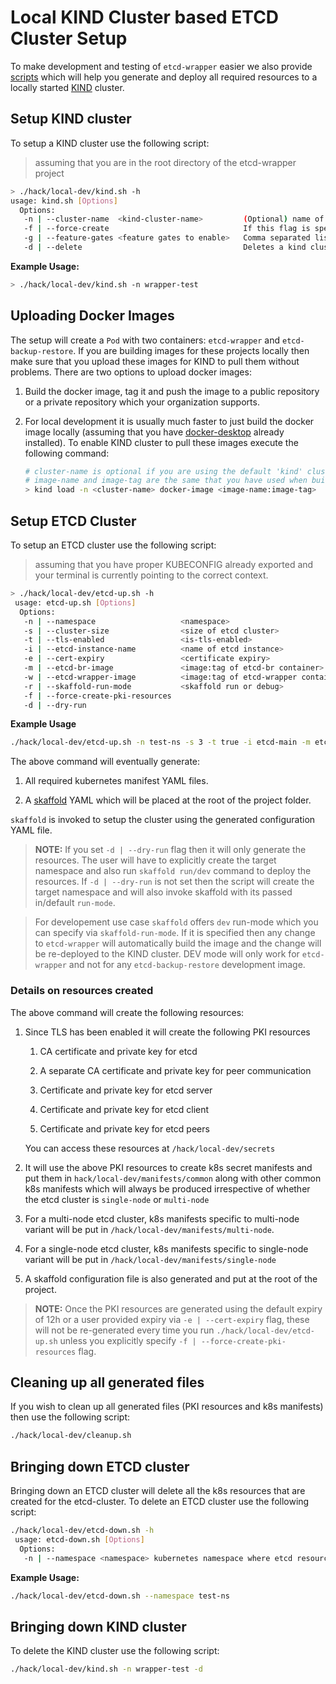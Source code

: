# Local KIND Cluster based ETCD Cluster Setup

To make development and testing of `etcd-wrapper` easier we also provide [scripts](../../hack/local-dev) which will help you generate and deploy all required resources to a locally started [KIND](https://kind.sigs.k8s.io/) cluster.

## Setup KIND cluster

To setup a KIND cluster use the following script:

> assuming that you are in the root directory of the etcd-wrapper project

```bash
> ./hack/local-dev/kind.sh -h
usage: kind.sh [Options]
  Options:
   -n | --cluster-name  <kind-cluster-name>         (Optional) name of the kind cluster. if not specified, uses default name 'kind'
   -f | --force-create                              If this flag is specified then it will always create a fresh cluster.
   -g | --feature-gates <feature gates to enable>   Comma separated list of feature gates that needs to be enabled.
   -d | --delete                                    Deletes a kind cluster. If a name is provided via '-n | --cluster-name' then it will delete that cluster else it deletes the default kind cluster with name 'kind'. If this option is not used then it will by default create a kind cluster.
```

**Example Usage:**

```bash
> ./hack/local-dev/kind.sh -n wrapper-test
```

## Uploading Docker Images

The setup will create a `Pod` with two containers: `etcd-wrapper` and `etcd-backup-restore`. If you are building images for these projects locally then make sure that you upload these images for KIND to pull them without problems. There are two options to upload docker images:

1. Build the docker image, tag it and push the image to a public repository or a private repository which your organization supports.

2. For local development it is usually much faster to just build the docker image locally (assuming that you have [docker-desktop](https://www.docker.com/products/docker-desktop/) already installed). To enable KIND cluster to pull these images execute the following command:
   
   ```bash
   # cluster-name is optional if you are using the default 'kind' cluster
   # image-name and image-tag are the same that you have used when building docker images locally
   > kind load -n <cluster-name> docker-image <image-name:image-tag>
   ```

## Setup ETCD Cluster

To setup an ETCD cluster use the following script:

> assuming that you have proper KUBECONFIG already exported and your terminal is currently pointing to the correct context.

```bash
> ./hack/local-dev/etcd-up.sh -h
 usage: etcd-up.sh [Options]
  Options:
   -n | --namespace                   <namespace>                           (Optional) kubernetes namespace where etcd resources will be created. if not specified uses 'default'
   -s | --cluster-size                <size of etcd cluster>                (Optional) size of an etcd cluster. Supported values are 1 or 3. Defaults to 1
   -t | --tls-enabled                 <is-tls-enabled>                      (Optional) controls the TLS communication amongst peers and between etcd and its client.Possible values: ['true' | 'false']. Defaults to 'false'
   -i | --etcd-instance-name          <name of etcd instance>               (Option) name of the etcd instance. Defaults to 'etcd-main'
   -e | --cert-expiry                 <certificate expiry>                  (Optional) common expiry for all certificates generated. Defaults to '12h'
   -m | --etcd-br-image               <image:tag of etcd-br container>      (Required) Image (with tag) for etcdbr container
   -w | --etcd-wrapper-image          <image:tag of etcd-wrapper container> (Optional) Image (with tag) for etcd-wrapper container
   -r | --skaffold-run-mode           <skaffold run or debug>               (Optional) Possible values: 'run' | 'debug'. Defaults to 'run'. Will only be effective if '-d | --dry-run' is not specified.
   -f | --force-create-pki-resources                                        (Optional) If specified then it will re-create all PKI resources.
   -d | --dry-run                                                           (Optional) If set it will only generate all manifests and configuration files. The user needs to explicitly run skaffold to deploy the k8s resources.

```

**Example Usage**

```bash
./hack/local-dev/etcd-up.sh -n test-ns -s 3 -t true -i etcd-main -m etcdbr:dev -w etcd-wrapper:dev
```

The above command will eventually generate:

1. All required kubernetes manifest YAML files.

2. A [skaffold](https://skaffold.dev/) YAML which will be placed at the root of the project folder. 

`skaffold` is invoked to setup the cluster using the generated configuration YAML file.

> **NOTE:** If you set `-d | --dry-run` flag then it will only generate the resources. The user will have to explicitly create the target namespace and also run `skaffold run/dev` command to deploy the resources. If `-d | --dry-run` is not set then the script will create the target namespace and will also invoke skaffold with its passed in/default `run-mode`.

> For developement use case `skaffold` offers `dev` run-mode which you can specify via `skaffold-run-mode`. If it is specified then any change to `etcd-wrapper` will automatically build the image and the change will be re-deployed to the KIND cluster. DEV mode will only work for `etcd-wrapper` and not for any `etcd-backup-restore` development image.

### Details on resources created

The above command will create the following resources:

1. Since TLS has been enabled it will create the following PKI resources
   
   1. CA certificate and private key for etcd
   
   2. A separate CA certificate and private key for peer communication
   
   3. Certificate and private key for etcd server
   
   4. Certificate and private key for etcd client
   
   5. Certificate and private key for etcd peers
   
   You can access these resources at `/hack/local-dev/secrets`

2. It will use the above PKI resources to create k8s secret manifests and put them in `hack/local-dev/manifests/common` along with other common k8s manifests which will always be produced irrespective of whether the etcd cluster is `single-node` or `multi-node`

3. For a multi-node etcd cluster, k8s manifests specific to multi-node variant will be put in `/hack/local-dev/manifests/multi-node`.

4. For a single-node etcd cluster, k8s manifests specific to single-node variant will be put in `/hack/local-dev/manifests/single-node`

5. A skaffold configuration file is also generated and put at the root of the project.

> **NOTE:** Once the PKI resources are generated using the default expiry of 12h or a user provided expiry via `-e | --cert-expiry` flag, these will not be re-generated every time you run `./hack/local-dev/etcd-up.sh` unless you explicitly specify `-f | --force-create-pki-resources` flag.

## Cleaning up all generated files

If you wish to clean up all generated files (PKI resources and k8s manifests) then use the following script:

```bash
./hack/local-dev/cleanup.sh
```

## Bringing down ETCD cluster

Bringing down an ETCD cluster will delete all the k8s resources that are created for the etcd-cluster. To delete an ETCD cluster use the following script:

```bash
./hack/local-dev/etcd-down.sh -h 
 usage: etcd-down.sh [Options]
  Options:
   -n | --namespace <namespace> kubernetes namespace where etcd resources are created. If not specified uses 'default'
```

**Example Usage:**

```bash
./hack/local-dev/etcd-down.sh --namespace test-ns
```

## Bringing down KIND cluster

To delete the KIND cluster use the following script:

```bash
./hack/local-dev/kind.sh -n wrapper-test -d
```
